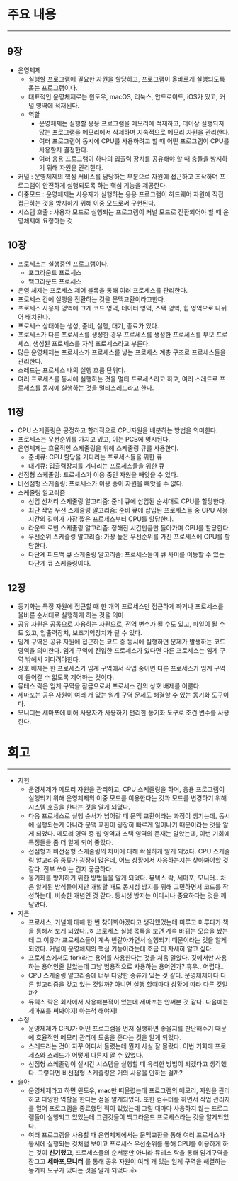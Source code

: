 # 주요 내용

---

## 9장

- 운영체제
    - 실행할 프로그램에 필요한 자원을 할당하고, 프로그램이 올바르게 실행되도록 돕는 프로그램이다.
    - 대표적인 운영체제로는 윈도우, macOS, 리눅스, 안드로이드, iOS가 있고, 커널 영역에 적재된다.
    - 역할
        - 운영체제는 실행할 응용 프로그램을 메모리에 적재하고, 더이상 실행되지 않는 프로그램을 메모리에서 삭제하며 지속적으로 메모리 자원을 관리한다.
        - 여러 프로그램이 동시에 CPU를 사용하려고 할 때 어떤 프로그램이 CPU를 사용할지 결정한다.
        - 여러 응용 프로그램이 하나의 입출력 장치를 공유해야 할 때 충돌을 방지하기 위해 자원을 관리한다.
- 커널 : 운영체제의 핵심 서비스를 담당하는 부분으로 자원에 접근하고 조작하며 프로그램이 안전하게 실행되도록 하는 핵심 기능을 제공한다.
- 이중모드 : 운영체제는 사용자가 실행하는 응용 프로그램이 하드웨어 자원에 직접 접근하는 것을 방지하기 위해 이중 모드로써 구현된다.
- 시스템 호출 : 사용자 모드로 실행되는 프로그램이 커널 모드로 전환되어야 할 때 운영체제에 요청하는 것

## 10장

- 프로세스는 실행중인 프로그램이다.
    - 포그라운드 프로세스
    - 백그라운드 프로세스
- 운영 체제는 프로세스 제어 블록을 통해 여러 프로세스를 관리한다.
- 프로세스 간에 실행을 전환하는 것을 문맥교환이라고한다.
- 프로세스 사용자 영역에 크게 코드 영역, 데이터 영역, 스택 영역, 힙 영역으로 나뉘어 배치된다.
- 프로세스 상태에는 생성, 준비, 실행, 대기, 종료가 있다.
- 프로세스가 다른 프로세스를 생성한 경우 프로세스를 생성한 프로세스를 부모 프로세스, 생성된 프로세스를 자식 프로세스라고 부른다.
- 많은 운영체제는 프로세스가 프로세스를 낳는 프로세스 계층 구조로 프로세스들을 관리한다.
- 스레드는 프로세스 내의 실행 흐름 단위다.
- 여러 프로세스를 동시에 실행하는 것을 멀티 프로세스라고 하고, 여러 스레드로 프로세스를 동시에 실행하는 것을 멀티스레드라고 한다.

## 11장

- CPU 스케줄링은 공정하고 합리적으로 CPU자원을 배분하는 방법을 의미한다.
- 프로세스는 우선순위를 가지고 있고, 이는 PCB에 명시된다.
- 운영체제는 효율적인 스케줄링을 위해 스케줄링 큐를 사용한다.
    - 준비큐: CPU 할당을 기다리는 프로세스들을 위한 큐
    - 대기큐: 입출력장치를 기다리는 프로세스들을 위한 큐
- 선점형 스케줄링: 프로세스가 이용 중인 자원을 빼앗을 수 있다.
- 비선점형 스케줄링: 프로세스가 이용 중이 자원을 빼앗을 수 없다.
- 스케줄링 알고리즘
    - 선입 선처리 스케줄링 알고리즘: 준비 큐에 삽입된 순서대로 CPU를 할당한다.
    - 최단 작업 우선 스케줄링 알고리즘: 준비 큐에 삽입된 프로세스들 중 CPU 사용 시간의 길이가 가장 짧은 프로세스부터 CPU를 할당한다.
    - 라운드 로빈 스케줄링 알고리즘: 정해진 시간만큼만 돌아가며 CPU를 할당한다.
    - 우선순위 스케줄링 알고리즘: 가장 높은 우선순위를 가진 프로세스에 CPU를 할당한다.
    - 다단계 피드백 큐 스케줄링 알고리즘: 프로세스들이 큐 사이를 이동할 수 있는 다단계 큐 스케줄링이다.

## 12장

- 동기화는 특정 자원에 접근할 때 한 개의 프로세스만 접근하게 하거나 프로세스를 올바른 순서대로 실행하게 하는 것을 의미
- 공유 자원은 공동으로 사용하는 자원으로, 전역 변수가 될 수도 있고, 파일이 될 수도 있고, 입출력장치, 보조기억장치가 될 수 있다.
- 임계 구역은 공유 자원에 접근하는 코드 중 동시에 실행하면 문제가 발생하는 코드 영역을 의미한다. 임계 구역에 진입한 프로세스가 있다면 다른 프로세스는 임계 구역 밖에서 기다려야한다.
- 상호 배제는 한 프로세스가 임계 구역에서 작업 중이면 다른 프로세스가 임계 구역에 들어갈 수 없도록 제어하는 것이다.
- 뮤테스 락은 임계 구역을 잠금으로써 프로세스 간의 상호 배제를 이룬다.
- 세마포는 공유 자원이 여러 개 있는 임계 구역 문제도 해결할 수 있는 동기화 도구이다.
- 모니터는 세마포에 비해 사용자가 사용하기 편리한 동기화 도구로 조건 변수를 사용한다.

# 회고

---

- 지현
    - 운영체제가 메모리 자원을 관리하고, CPU 스케줄링을 하며, 응용 프로그램이 실행되기 위해 운영체제의 이중 모드를 이용한다는 것과 모드를 변경하기 위해 시스템 호출을 한다는 것을 알게 되었다.
    - 다음 프로세스로 실행 순서가 넘어갈 때 문맥 교환이라는 과정이 생기는데, 동시에 실행되는게 아니라 문맥 교환이 굉장히 빠르게 일어나기 때문이라는 것을 알게 되었다. 메모리 영역 중 힙 영역과 스택 영역의 존재는 알았는데, 이번 기회에 특징들을 좀 더 알게 되어 좋았다.
    - 선점형과 비선점형 스케줄링의 차이에 대해 확실하게 알게 되었다. CPU 스케줄링 알고리즘 종류가 굉장히 많은데, 어느 상황에서 사용하는지는 찾아봐야할 것 같다. 전부 쓰이는 건지 궁금하다.
    - 동기화를 방지하기 위한 방법들을 알게 되었다. 뮤텍스 락, 세마포, 모니터.. 처음 알게된 방식들이지만 개발할 때도 동시성 방지를 위해 고민하면서 코드를 작성하는데, 비슷한 개념인 것 같다. 동시성 방지는 어디서나 중요하다는 것을 깨달았다.
- 지은
    - 프로세스, 커널에 대해 한 번 찾아봐야겠다고 생각했었는데 미루고 미루다가 책을 통해서 보게 되었다..ㅎ 프로세스 실행 목록을 보면 계속 바뀌는 모습을 봤는데 그 이유가 프로세스들이 계속 번갈아가면서 실행되기 때문이라는 것을 알게되었다. 커널이 운영체제의 핵심 기능이라는데 조금 더 자세히 알고 싶다.
    - 프로세스에서도 fork라는 용어를 사용한다는 것을 처음 알았다. 깃에서만 사용하는 용어인줄 알았는데 그냥 범용적으로 사용하는 용어인가? 휴우.. 어렵다..
    - CPU 스케줄링 알고리즘에 너무 다양한 종류가 있는 것 같다. 운영체제마다 다른 알고리즘을 갖고 있는 것일까? 아니면 실행 할때마다 상황에 따라 다른 것일까?
    - 뮤텍스 락은 회사에서 사용해본적이 있는데 세마포는 안써본 것 같다. 다음에는 세마포를 써봐야지! 아는척 해야지!
- 수정
    - 운영체제가 CPU가 어떤 프로그램을 먼저 실행하면 좋을지를 판단해주기 때문에 효율적인 메모리 관리에 도움을 준다는 것을 알게 되었다.
    - 스레드라는 것이 자꾸 어디서 들렸는데 뭔지 사실 잘 몰랐다. 이번 기회에 프로세스와 스레드가 어떻게 다른지 알 수 있었다.
    - 선점형 스케줄링이 실시간 시스템을 실행할 때 유리한 방법이 되겠다고 생각했다. 그렇다면 비선점형 스케줄링은 거의 사용을 안하는 걸까?
- 슬아
    - 운영체제라고 하면 윈도우, **mac**만 떠올렸는데 프로그램의 메모리, 자원을 관리하고 다양한 역할을 한다는 점을 알게되었다. 또한 컴퓨터를 하면서 작업 관리자를 열어 프로그램을 종료했던 적이 있었는데 그럴 때마다 사용하지 않는 프로그램들이 실행되고 있었는데 그런것들이 백그라운드 프로세스라는 것을 알게되었다.
    - 여러 프로그램을 사용할 때 운영체제에서는 문맥교환을 통해 여러 프로세스가 동시에 실행되는 것처럼 보이고 프로세스 우선순위를 통해 CPU를 이용하게 하는 것이 **신기했고**, 프로세스들의 순서뿐만 아니라 뮤테스 락을 통해 임계구역을 잠그고 **세마포**,**모니터** 를 통해 공유 자원이 여러 개 있는 임계 구역을 해결하는 동기화 도구가 있다는 것을 알게 되었다.👍